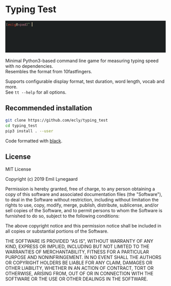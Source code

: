 # Typing Test
![](example.gif)

Minimal Python3-based command line game for measuring typing speed with no dependencies.  
Resembles the format from 10fastfingers.  

Supports configurable display format, test duration, word length, vocab and more.  
See `tt --help` for all options.

## Recommended installation
```bash
git clone https://github.com/ecly/typing_test
cd typing_test
pip3 install . --user
```

Code formatted with [black](https://github.com/ambv/black).

## License
MIT License

Copyright (c) 2019 Emil Lynegaard

Permission is hereby granted, free of charge, to any person obtaining a copy of this software and associated documentation files (the "Software"), to deal in the Software without restriction, including without limitation the rights to use, copy, modify, merge, publish, distribute, sublicense, and/or sell copies of the Software, and to permit persons to whom the Software is furnished to do so, subject to the following conditions:

The above copyright notice and this permission notice shall be included in all copies or substantial portions of the Software.

THE SOFTWARE IS PROVIDED "AS IS", WITHOUT WARRANTY OF ANY KIND, EXPRESS OR IMPLIED, INCLUDING BUT NOT LIMITED TO THE WARRANTIES OF MERCHANTABILITY, FITNESS FOR A PARTICULAR PURPOSE AND NONINFRINGEMENT. IN NO EVENT SHALL THE AUTHORS OR COPYRIGHT HOLDERS BE LIABLE FOR ANY CLAIM, DAMAGES OR OTHER LIABILITY, WHETHER IN AN ACTION OF CONTRACT, TORT OR OTHERWISE, ARISING FROM, OUT OF OR IN CONNECTION WITH THE SOFTWARE OR THE USE OR OTHER DEALINGS IN THE SOFTWARE.
